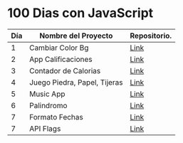 # 100 Dias con JavaScript

| Día | Nombre del Proyecto     | Repositorio.   |
| --- | --------------- | ---------------------- |
| 1   | Cambiar Color Bg | [Link](https://github.com/saul-gustavo/100-days-JavaScript/tree/main/Dia-1-Cambiar-color)|
| 2   | App Calificaciones | [Link](https://github.com/saul-gustavo/100-days-JavaScript/tree/main/Dia-2-Calificaciones)|
| 3   | Contador de Calorias | [Link](https://github.com/saul-gustavo/100-days-JavaScript/tree/main/Dia-3-Calorias) |
| 4   | Juego Piedra, Papel, Tijeras | [Link](https://github.com/saul-gustavo/100-days-JavaScript/tree/main/Dia-4-Juego-P-P-T)|
| 5   | Music App | [Link](https://github.com/saul-gustavo/100-days-JavaScript/tree/main/Dia-5-MusicApp)|
| 6   | Palindromo | [Link](https://github.com/saul-gustavo/100-days-JavaScript/tree/main/Dia-6-Palindromo)|
| 7   | Formato Fechas | [Link](https://github.com/saul-gustavo/100-days-JavaScript/tree/main/Dia-7-Fechas)|
| 7   | API Flags | [Link](https://github.com/saul-gustavo/100-days-JavaScript/tree/main/Dia-8-Api-Flags)|